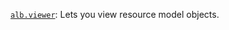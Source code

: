 [`alb.viewer`](../../../../iam/concepts/access-control/roles.md#alb-viewer): Lets you view resource model objects.
